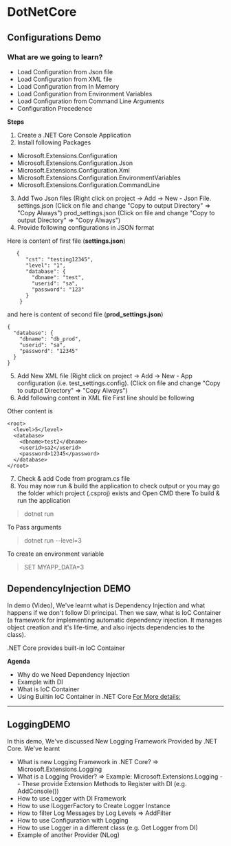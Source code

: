 # DotNetCore

## Configurations Demo
### What are we going to learn?
- Load Configuration from Json file
- Load Configuration from XML file
- Load Configuration from In Memory
- Load Configuration from Environment Variables
- Load Configuration from Command Line Arguments
- Configuration Precedence

**Steps**
1) Create a .NET Core Console Application
2) Install following Packages
- Microsoft.Extensions.Configuration
- Microsoft.Extensions.Configuration.Json
- Microsoft.Extensions.Configuration.Xml
- Microsoft.Extensions.Configuration.EnvironmentVariables
- Microsoft.Extensions.Configuration.CommandLine

3) Add Two Json files (Right click on project -> Add -> New - Json File.
settings.json (Click on file and change "Copy to output Directory" => "Copy Always")
prod_settings.json (Click on file and change "Copy to output Directory" => "Copy Always")
4) Provide following configurations in JSON format

Here is content of first file (**settings.json**)

       {
          "cst": "testing12345",
          "level": "1",
          "database": {
            "dbname": "test",
            "userid": "sa",
            "password": "123"
          }
        }

and here is content of second file (**prod_settings.json**)

    {
      "database": {
        "dbname": "db_prod",
        "userid": "sa",
        "password": "12345"
      }
    }
5) Add New XML file (Right click on project -> Add -> New - App configuration (i.e. test_settings.config). (Click on file and change "Copy to output Directory" => "Copy Always")
6) Add following content in XML file
First line should be following     
> <?xml version="1.0" encoding="utf-8" ?>
Other content is

    <root>
      <level>5</level>
      <database>
        <dbname>test2</dbname>
        <userid>sa2</userid>
        <password>12345</password>
      </database>
    </root>

7) Check & add Code from program.cs file
8) You may now run & build the application to check output or you may go the folder which project (.csproj) exists and Open CMD there
To build & run the application
> dotnet run 

To Pass arguments
> dotnet run --level=3

To create an environment variable
> SET MYAPP_DATA=3

## DependencyInjection DEMO
In demo (Video), We've learnt what is Dependency Injection and what happens if we don't follow DI principal. Then we saw, what is IoC Container (a framework for implementing automatic dependency injection. It manages object creation and it's life-time, and also injects dependencies to the class).

.NET Core provides built-in IoC Container

**Agenda**
- Why do we Need Dependency Injection
- Example with DI 
- What is IoC Container
- Using Builtin IoC Container in .NET Core
[For More details:](https://docs.microsoft.com/en-us/aspnet/core/fundamentals/dependency-injection?view=aspnetcore-2.2#service-lifetimes-and-registration-options)

----

## LoggingDEMO
In this demo, We've discussed New Logging Framework Provided by .NET Core. We've learnt
- What is new Logging Framework in .NET Core? => Microsoft.Extensions.Logging
- What is a Logging Provider? => Example: Microsoft.Extensions.Logging
-- These provide Extension Methods to Register with DI (e.g. AddConsole())
- How to use Logger with DI Framework
- How to use ILoggerFactory to Create Logger Instance
- How to filter Log Messages by Log Levels => AddFilter
- How to use Configuration with Logging
- How to use Logger in a different class (e.g. Get Logger from DI)
- Example of another Provider (NLog)

